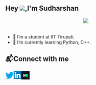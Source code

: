 ## Hey <img src="https://github.com/TheDudeThatCode/TheDudeThatCode/blob/master/Assets/Hi.gif" width="29px">,I'm Sudharshan
<p align="center">
  <img src="https://media.giphy.com/media/MeJgB3yMMwIaHmKD4z/giphy.gif" width="30%">
  <br><br>
  <samp>

<!--
**Sudharshan281/Sudharshan281** is a ✨ _special_ ✨ repository because its `README.md` (this file) appears on your GitHub profile.

Here are some ideas to get you started:

- 🔭 I’m currently working on ...
- 🌱 I’m currently learning 
- 👯 I’m looking to collaborate on ...
- 🤔 I’m looking for help with ...
- 💬 Ask me about ...
- 📫 How to reach me: ...
- 😄 Pronouns: ...
- ⚡ Fun fact: ...
-->
- 🔭 I’m a student at IIT Tirupati.
- 🌱 I’m currently learning Python, C++.

   
## 📬Connect with me
    
  <a href="https://twitter.com/imsudharshan281">
    <img align="left" alt="Sudharshan | Twitter" width="26px" src="https://github.com/Sudharshan281/Sudharshan281/blob/main/twitter.svg" />
  </a>
    <a href="https://www.linkedin.com/in/s-sudharshan-b55179230/">
    <img align="left" alt="Sudharshan | Linkedin" width="24px" src="https://github.com/Sudharshan281/Sudharshan281/blob/main/linked.svg" />
  </a>
     <a href="https://www.hackerrank.com/sudharshan281">
    <img align="left" alt="Sudharshan | Hackerrank" width="26px" src="https://github.com/Sudharshan281/Sudharshan281/blob/main/hackerrack.svg" />
  </a>
